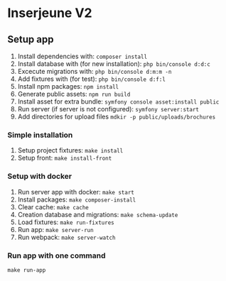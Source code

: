 # Inserjeune V2

## Setup app
1. Install dependencies with: ````composer install````
2. Install database with (for new installation): ````php bin/console d:d:c ```` 
3. Excecute migrations with: ````php bin/console d:m:m -n````
4. Add fixtures with (for test): ````php bin/console d:f:l ````
5. Install npm packages: ````npm install ````
6. Generate public assets: ````npm run build ````
7. Install asset for extra bundle: ````symfony console asset:install public````
8. Run server (if server is not configured): ````symfony server:start ````
9. Add directories for upload files `````mdkir -p public/uploads/brochures`````

### Simple installation
1. Setup project fixtures: ````make install````
2. Setup front: `````make install-front`````


### Setup with docker
1. Run server app with docker: `make start`
2. Install packages: `make composer-install`
3. Clear cache: `make cache`
4. Creation database and migrations: `make schema-update`
5. Load fixtures: `make run-fixtures`
6. Run app: `make server-run`
7. Run webpack: `make server-watch`

### Run app with one command
`make run-app`
